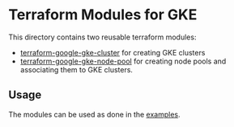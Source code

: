 # Terraform Modules for GKE 

This directory contains two reusable terraform modules:

- [terraform-google-gke-cluster](terraform-google-gke-cluster/README.md) for creating GKE clusters
- [terraform-google-gke-node-pool](terraform-google-gke-node-pool/README.md) for creating node pools and associating them to GKE clusters. 

## Usage

The modules can be used as done in the [examples](example/).